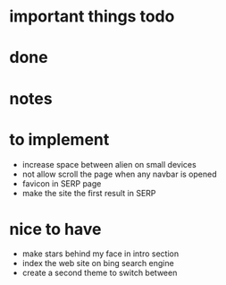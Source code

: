 # important things todo

# done

# notes 

# to implement
- increase space between alien on small devices
- not allow scroll the page when any navbar is opened
- favicon in SERP page
- make the site the first result in SERP

# nice to have
- make stars behind my face in intro section
- index the web site on bing search engine
- create a second theme to switch between
